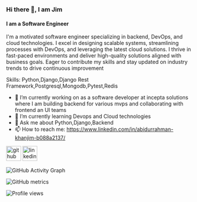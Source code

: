 ### Hi there 👋, I am Jim
#### I am a Software Engineer
I'm a motivated software engineer specializing in backend, DevOps, and cloud technologies. I excel in designing scalable systems, streamlining processes with DevOps, and leveraging the latest cloud solutions. I thrive in fast-paced environments and deliver high-quality solutions aligned with business goals. Eager to contribute my skills and stay updated on industry trends to drive continuous improvement

Skills: Python,Django,Django Rest Framework,Postgresql,Mongodb,Pytest,Redis

- 🔭 I’m currently working on as a software developer at incepta solutions where I am building backend for various mvps and collaborating with frontend an UI teams 
- 🌱 I’m currently learning Devops and Cloud technologies 
- 💬 Ask me about Python,Django,Backend 
- 📫 How to reach me: https://www.linkedin.com/in/abidurrahman-khanjim-b088a2137/ 


[<img src='https://cdn.jsdelivr.net/npm/simple-icons@3.0.1/icons/github.svg' alt='github' height='40'>](https://github.com/https://github.com/JimRh)  [<img src='https://cdn.jsdelivr.net/npm/simple-icons@3.0.1/icons/linkedin.svg' alt='linkedin' height='40'>](https://www.linkedin.com/in/https://www.linkedin.com/in/abidurrahman-khanjim-b088a2137//)  

![GitHub Activity Graph](https://activity-graph.herokuapp.com/graph?username=https://github.com/JimRh)  

![GitHub metrics](https://metrics.lecoq.io/https://github.com/JimRh)  

![Profile views](https://gpvc.arturio.dev/https://github.com/JimRh)  
